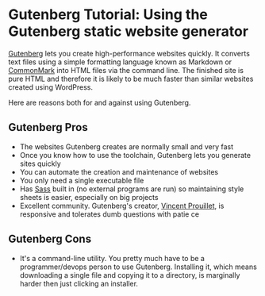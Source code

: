 # Gutenberg Tutorial: Using the Gutenberg static website generator

[Gutenberg](https://getgutenberg.io) lets you create high-performance websites quickly. 
It converts text files using a simple formatting language known as Markdown or [CommonMark](http://commonmark.org/) 
into HTML files via the command line. The finished site is pure HTML and therefore it is likely to be much faster
than similar websites created using WordPress.

Here are reasons both for and against using Gutenberg.

## Gutenberg Pros

* The websites Gutenberg creates are normally small and very fast
* Once you know how to use the toolchain, Gutenberg lets you generate sites quickly
* You can automate the creation and maintenance of websites
* You only need a single executable file
* Has [Sass](http://sass-lang.com/guide) built in (no external programs are run) so
maintaining style sheets is easier, especially on big projects
* Excellent community. Gutenberg's creator, [Vincent Prouillet](https://github.com/Keats), is responsive and tolerates
dumb questions with patie ce

## Gutenberg Cons

* It's a command-line utility. You pretty much have to be a programmer/devops person to 
use Gutenberg. Installing it, which means downloading a single file and copying it to a directory,
is marginally harder then just clicking an installer.
